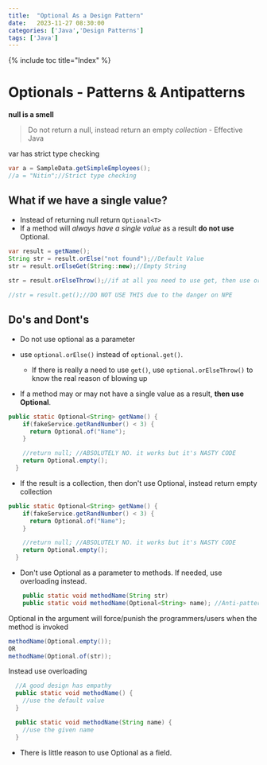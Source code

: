 ```yaml
---
title:  "Optional As a Design Pattern"
date:   2023-11-27 08:30:00
categories: ['Java','Design Patterns']
tags: ['Java']
---
```


{% include toc title="Index" %}

# Optionals - Patterns & Antipatterns

**null is a smell**

> Do not return a null, instead return an empty *collection* - Effective Java

var has strict type checking

```java
var a = SampleData.getSimpleEmployees();
//a = "Nitin";//Strict type checking
```


## What if we have a single value?

* Instead of returning null return `Optional<T>`
* If a method will *always have a single value* as a result **do not use** Optional.

```java
var result = getName();
String str = result.orElse("not found");//Default Value
str = result.orElseGet(String::new);//Empty String
        
str = result.orElseThrow();//if at all you need to use get, then use orThrow instead

//str = result.get();//DO NOT USE THIS due to the danger on NPE
```


## Do's and Dont's

* Do not use optional as a parameter 

* use `optional.orElse()` instead of `optional.get()`. 
  * If there is really a need to use `get()`, use `optional.orElseThrow()` to know the real reason of blowing up

* If a method may or may not have a single value as a result, **then use Optional**.
```java
public static Optional<String> getName() {
    if(fakeService.getRandNumber() < 3) {
      return Optional.of("Name");
    }

    //return null; //ABSOLUTELY NO. it works but it's NASTY CODE
    return Optional.empty();
  }
```

* If the result is a collection, then don't use Optional, instead return empty collection

```java
public static Optional<String> getName() {
    if(fakeService.getRandNumber() < 3) {
      return Optional.of("Name");
    }

    //return null; //ABSOLUTELY NO. it works but it's NASTY CODE
    return Optional.empty();
  }

```

* Don't use Optional<T> as a parameter to methods. If needed, use overloading instead.

```java
    public static void methodName(String str)
    public static void methodName(Optional<String> name); //Anti-pattern - DO NOT DO THIS
```
Optional in the argument will force/punish the programmers/users when the method is invoked

```java
methodName(Optional.empty());
OR
methodName(Optional.of(str));
```

Instead use overloading

```java
  //A good design has empathy
  public static void methodName() {
    //use the default value
  }

  public static void methodName(String name) {
    //use the given name
  }
```

* There is little reason to use Optional as a field.

